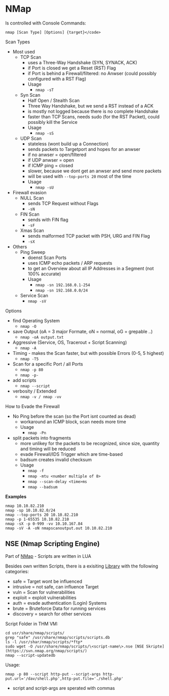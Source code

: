 # NMap 

Is controlled with Console Commands:

`nmap [Scan Type] [Options] {target}</code>`

Scan Types
* Most used
  * TCP Scan
    * uses a Three-Way Handshake (SYN, SYNACK, ACK)
    * if Port is closed we get a Reset (RST) Flag
    * if Port is behind a Firewall/filtered: no Anwser (could possibly configured with a RST Flag)
    * Usage
        * `nmap -sT`
  * Syn Scan
    * Half Open / Stealth Scan
    * Three Way Handshake, but we send a RST instead of a ACK
    * is mostly not logged because there is no complete Handshake
    * faster than TCP Scans, needs sudo (for the RST Packet), could possibly kill the Service
    * Usage
      * `nmap -sS `
  * UDP Scan
    * stateless (wont build up a Connection)
    * sends packets to Targetport and hopes for an anwser
    * if no anwser = open/filtered
    * if UDP anwser = open
    * if ICMP ping = closed
    * slower, because we dont get an anwser and send more packets
    * will be used with `--top-ports 20` most of the time
    * Usage
      * `nmap -sU`
* Firewall evasion
  * NULL Scan
    * sends TCP Request without Flags
    * `-sN`
  * FIN Scan
    * sends with FIN flag
    * `-sF`
  * Xmas Scan
    * sends malformed TCP packet with PSH, URG and FIN Flag
    * `-sX `
* Others
  * Ping Sweep
    * doenst Scan Ports
    * uses ICMP echo packets / ARP requests
    * to get an Overview about all IP Addresses in a Segment (not 100% accurate)
    * Usage
      * `nmap -sn 192.168.0.1-254`
      * `nmap -sn 192.168.0.0/24`
  * Service Scan
    * `nmap -sV`

Options
* find Operating System
  * `nmap -O`
* save Output  (oA = 3 major Formate, oN = normal, oG = grepable ..)
  * `nmap -oA output.txt`
* Aggressive (Service, OS, Tracerout + Script Scanning)
  * `nmap -A`
* Timing - makes the Scan faster, but with possible Errors (0-5, 5 highest)
  * `nmap -T5`
* Scan for a specific Port / all Ports
  * `nmap -p 80`
  * `nmap -p-`
* add scripts
  * `nmap --script`
* verbosity / Extended
  * `nmap -v / nmap -vv`

How to Evade the Firewall
* No Ping before the scan (so the Port isnt counted as dead)
  * workaround an ICMP block, scan needs more time
  * Usage
    * `nmap -Pn`
* split packets into fragments
  * more unlikey for the packets to be recognized, since size, quantity and timing will be reduced
  * evade Firewall/IDS Trigger which are time-based
  * badsum creates invalid checksum
  * Usage
    * `nmap -f`
    * `nmap -mtu <number multiple of 8>`
    * `nmap --scan-delay <time>ms`
    * `nmap --badsum`

**Examples**

```
nmap 10.10.82.210
nmap -sp 10.10.82.0/24
nmap --top-ports 20 10.10.82.210
nmap -p 1-65535 10.10.82.210
nmap -sX -p 0-999 -vv 10.10.167.84
nmap -sV -A -oN nmapscanoutput.out 10.10.82.210
```



## NSE (Nmap Scripting Engine)

Part of [NMap](#NMap) - Scripts are written in LUA

Besides own written Scripts, there is a exisiting [Library](https://nmap.org/nsedoc/) with the following categories: 

* safe = Target wont be influenced
* intrusive = not safe, can influence Target
* vuln = Scan for vulnerabilities
* exploit = exploit vulnerabilities
* auth = evade authentication (Login) Systems
* brute = Bruteforce Data for running services
* discovery = search for other services

Script Folder in THM VM:

```
cd usr/share/nmap/scripts/
grep "safe" /usr/share/nmap/scripts/scripts.db
ls -l /usr/shar/nmap/scripts/*ftp*
sudo wget -O /usr/share/nmap/scripts/\<script-name\>.nse [NSE Skripte](https://svn.nmap.org/nmap/scripts/)
nmap --script-updatedb
```

Usage:

```
nmap -p 80 --script http-put --script-args http-put.url='/dav/shell.php',http-put.file='./shell.php'
```

* script and script-args are sperated with commas
